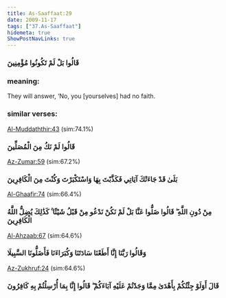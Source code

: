 ```yaml
---
title: As-Saaffaat:29
date: 2009-11-17
tags: ["37.As-Saaffaat"]
hidemeta: true 
ShowPostNavLinks: true 
---
```

### قَالُوا بَلْ لَمْ تَكُونُوا مُؤْمِنِينَ
### meaning: 
They will answer, ‘No, you [yourselves] had no faith.
### similar verses: 

[Al-Muddaththir:43](/74/43) (sim:74.1%)

### قَالُوا لَمْ نَكُ مِنَ الْمُصَلِّينَ

[Az-Zumar:59](/39/59) (sim:67.2%)

### بَلَىٰ قَدْ جَاءَتْكَ آيَاتِي فَكَذَّبْتَ بِهَا وَاسْتَكْبَرْتَ وَكُنْتَ مِنَ الْكَافِرِينَ

[Al-Ghaafir:74](/40/74) (sim:66.4%)

### مِنْ دُونِ اللَّهِ ۖ قَالُوا ضَلُّوا عَنَّا بَلْ لَمْ نَكُنْ نَدْعُو مِنْ قَبْلُ شَيْئًا ۚ كَذَٰلِكَ يُضِلُّ اللَّهُ الْكَافِرِينَ

[Al-Ahzaab:67](/33/67) (sim:64.6%)

### وَقَالُوا رَبَّنَا إِنَّا أَطَعْنَا سَادَتَنَا وَكُبَرَاءَنَا فَأَضَلُّونَا السَّبِيلَا

[Az-Zukhruf:24](/43/24) (sim:64.6%)

### قَالَ أَوَلَوْ جِئْتُكُمْ بِأَهْدَىٰ مِمَّا وَجَدْتُمْ عَلَيْهِ آبَاءَكُمْ ۖ قَالُوا إِنَّا بِمَا أُرْسِلْتُمْ بِهِ كَافِرُونَ
